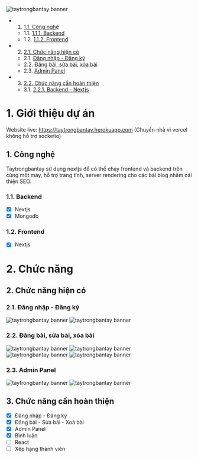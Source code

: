 ![taytrongbantay banner](./images/ttbt_cover.jpg)

<!-- vscode-markdown-toc -->

- 1. [1.1. Công nghệ](#Cngngh)
  - 1.1. [1.1.1. Backend](#Backend)
  - 1.2. [1.1.2. Frontend](#Frontend)
- 2. [2.1. Chức năng hiện có](#Chcnnghinc)
  - 2.1. [Đăng nhập - Đăng ký](#ngnhp-ngk)
  - 2.2. [Đăng bài, sửa bài, xóa bài](#ngbisabixabi)
  - 2.3. [Admin Panel](#AdminPanel)
- 3. [2.2. Chức năng cần hoàn thiện](#Chcnngcnhonthin)
  - 3.1. [2.2.1. Backend - Nextjs](#Backend-Nextjs)

<!-- vscode-markdown-toc-config
	numbering=true
	autoSave=true
	/vscode-markdown-toc-config -->
<!-- /vscode-markdown-toc -->

# 1. Giới thiệu dự án

Website live: https://taytrongbantay.herokuapp.com (Chuyển nhà vì vercel không hỗ trợ socketio)

## 1. <a name='Cngngh'></a>Công nghệ

Taytrongbantay sử dụng nextjs để có thể chạy frontend và backend trên cùng một máy, hỗ trợ trang tĩnh, server rendering cho các bài blog nhằm cải thiện SEO.

### 1.1. <a name='Backend'></a>Backend

- [x] Nextjs
- [x] Mongodb

### 1.2. <a name='Frontend'></a>Frontend

- [x] Nextjs

# 2. Chức năng

## 2. <a name='Chcnnghinc'></a>Chức năng hiện có

### 2.1. <a name='ngnhp-ngk'></a>Đăng nhập - Đăng ký

![taytrongbantay banner](./images/register.png)
![taytrongbantay banner](./images/login.png)

### 2.2. <a name='ngbisabixabi'></a>Đăng bài, sửa bài, xóa bài

![taytrongbantay banner](./images/card.png)
![taytrongbantay banner](./images/singlepost.png)
![taytrongbantay banner](./images/edit-post.png)
![taytrongbantay banner](./images/delete-post.png)

### 2.3. <a name='AdminPanel'></a>Admin Panel

![taytrongbantay banner](./images/admin-panel.png)
![taytrongbantay banner](./images/edit-cat.png)

## 3. <a name='Chcnngcnhonthin'></a>Chức năng cần hoàn thiện

- [x] Đăng nhập - Đăng ký
- [x] Đăng bài - Sửa bài - Xoá bài
- [x] Admin Panel
- [x] Bình luận
- [ ] React
- [ ] Xếp hạng thành viên
